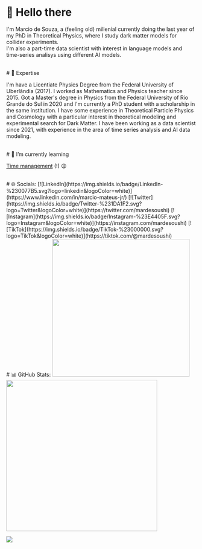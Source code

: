 # 👋 Hello there

I'm Marcio de Souza, a (feeling old) millenial currently doing the last year of my PhD in Theoretical Physics, where I study dark matter models for collider experiments. </br> 
I'm also a part-time data scientist with interest in language models and time-series analisys using different AI models.

</br> 
# 🚀 Expertise

I'm have a Licentiate Physics Degree from the Federal University of Uberlândia (2017). I worked as Mathematics and Physics teacher since 2015. Got a Master's degree in Physics from the Federal University of Rio Grande do Sul in 2020 and I'm currently a PhD student with a scholarship in the same institution. I have some experience in Theoretical Particle Physics and Cosmology with a particular interest in theoretical modeling and experimental search for Dark Matter. I have been working as a data scientist since 2021, with experience in the area of time series analysis and AI data modeling.

</br> 
# 🌱 I’m currently learning 

[Time management](https://designyoself.tumblr.com/image/155543973324) (!) 😩

</br> 
# 🌐 Socials:
[![LinkedIn](https://img.shields.io/badge/LinkedIn-%230077B5.svg?logo=linkedin&logoColor=white)](https://www.linkedin.com/in/marcio-mateus-jr/) [![Twitter](https://img.shields.io/badge/Twitter-%231DA1F2.svg?logo=Twitter&logoColor=white)](https://twitter.com/mardesoushi) [![Instagram](https://img.shields.io/badge/Instagram-%23E4405F.svg?logo=Instagram&logoColor=white)](https://instagram.com/mardesoushi)  [![TikTok](https://img.shields.io/badge/TikTok-%23000000.svg?logo=TikTok&logoColor=white)](https://tiktok.com/@mardesoushi) 

</br> 
# 📊 GitHub Stats:
<img src="https://github-readme-stats-wheat-two-53.vercel.app/api?username=mardesoushi&theme=cobalt&hide_border=false&include_all_commits=false&count_private=false"  width="364px" />                    <img src="https://github-readme-streak-stats.herokuapp.com/?user=mardesoushi&theme=cobalt&hide_border=false"  width="400px" />


![](https://github-readme-stats-wheat-two-53.vercel.app/api/top-langs/?username=mardesoushi&theme=neon&hide_border=false&include_all_commits=false&count_private=false&layout=compact)









